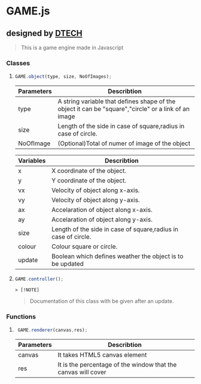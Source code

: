 # GAME.js

## designed by [DTECH]()

> This is a game engine made in Javascript

### **Classes**

1. ```javascript
   GAME.object(type, size, NoOfImages);
   ```

    |Parameters  |Describtion  |
    |---------|---------|
    |type     |A string variable that defines shape of the object it can be "square","circle" or a link of an image|
    |size     |Length of the side in case of square,radius in case of circle.         |
    |NoOfImage|(Optional)Total of numer of image of the object|

    |Variables  |Describtion  |
    |---------|---------|
    |x|X coordinate of the object.|
    |y|Y coordinate of the object.|
    |vx|Velocity of object along x-axis.|
    |vy|Velocity of object along y-axis.|
    |ax|Accelaration of object along x-axis.|
    |ay|Accelaration of object along y-axis.|
    |size|Length of the side in case of square,radius in case of circle.|
    |colour|Colour square or circle.|
    |update|Boolean which defines weather the object is to be updated|
    
1. ```javascript
   GAME.controller();
   ```
       > [!NOTE]
    > Documentation of this class with be given after an update.

### **Functions**

1. ```javascript
    GAME.renderer(canvas,res);
    ```

    |Parameters  |Describtion  |
    |---------|---------|
    |canvas     |It takes HTML5 canvas element|
    |res |It is the percentage of the window that the canvas will cover|
    
